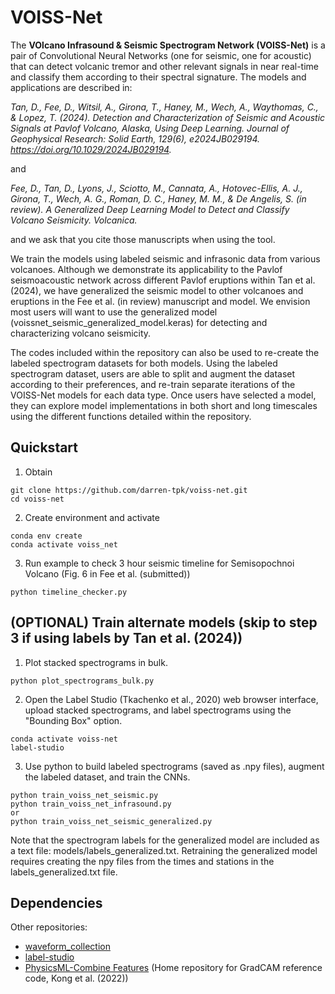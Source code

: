 VOISS-Net
============

The **VOlcano Infrasound & Seismic Spectrogram Network (VOISS-Net)** is a pair of Convolutional Neural Networks (one for seismic, one for acoustic) that can detect volcanic tremor and other relevant signals in near real-time and classify them according to their spectral signature. The models and applications are described in: 

*Tan, D., Fee, D., Witsil, A., Girona, T., Haney, M., Wech, A., Waythomas, C., & Lopez, T. (2024). Detection and Characterization of Seismic and Acoustic Signals at Pavlof Volcano, Alaska, Using Deep Learning. Journal of Geophysical Research: Solid Earth, 129(6), e2024JB029194. https://doi.org/10.1029/2024JB029194.*

and

*Fee, D., Tan, D., Lyons, J., Sciotto, M., Cannata, A., Hotovec-Ellis, A. J., Girona, T., Wech, A. G., Roman, D. C., Haney, M. M., & De Angelis, S. (in review). A Generalized Deep Learning Model to Detect and Classify Volcano Seismicity. Volcanica.*

and we ask that you cite those manuscripts when using the tool.

We train the models using labeled seismic and infrasonic data from various volcanoes. Although we demonstrate its applicability to the Pavlof seismoacoustic network across different Pavlof eruptions within Tan et al. (2024), we have generalized the seismic model to other volcanoes and eruptions in the Fee et al. (in review) manuscript and model. We envision most users will want to use the generalized model (voissnet_seismic_generalized_model.keras) for detecting and characterizing volcano seismicity.

The codes included within the repository can also be used to re-create the labeled spectrogram datasets for both models. Using the labeled spectrogram dataset, users are able to split and augment the dataset according to their preferences, and re-train separate iterations of the VOISS-Net models for each data type. Once users have selected a model, they can explore model implementations in both short and long timescales using the different functions detailed within the repository. 


Quickstart
----------

1. Obtain

```
git clone https://github.com/darren-tpk/voiss-net.git
cd voiss-net
```

2. Create environment and activate

```
conda env create
conda activate voiss_net
```

3. Run example to check 3 hour seismic timeline for Semisopochnoi Volcano (Fig. 6 in Fee et al. (submitted))

```
python timeline_checker.py
```

(OPTIONAL) Train alternate models (skip to step 3 if using labels by Tan et al. (2024))
----------

1. Plot stacked spectrograms in bulk.

```
python plot_spectrograms_bulk.py
```

2. Open the Label Studio (Tkachenko et al., 2020) web browser interface, upload stacked spectrograms, and label spectrograms using the "Bounding Box" option.

```
conda activate voiss-net
label-studio
```

3. Use python to build labeled spectrograms (saved as .npy files), augment the labeled dataset, and train the CNNs. 

```
python train_voiss_net_seismic.py
python train_voiss_net_infrasound.py
or
python train_voiss_net_seismic_generalized.py
```

Note that the spectrogram labels for the generalized model are included as a text file: models/labels_generalized.txt. Retraining the generalized model requires creating the npy files from the times and stations in the labels_generalized.txt file.

Dependencies
------------

Other repositories:
* [waveform_collection](https://github.com/uafgeotools/waveform_collection)
* [label-studio](https://github.com/HumanSignal/label-studio)
* [PhysicsML-Combine Features](https://github.com/qingkaikong/PhysicsML-CombineFeatures/) (Home repository for GradCAM reference code, Kong et al. (2022))
